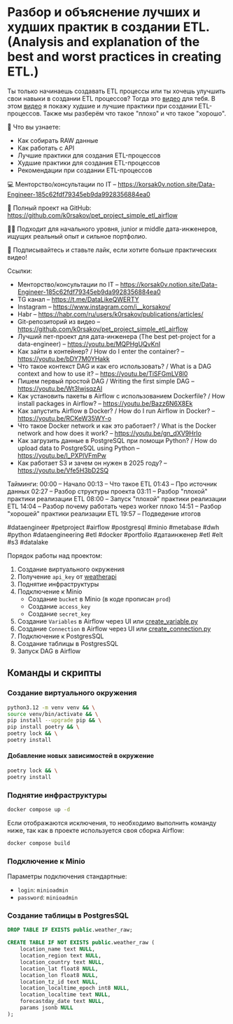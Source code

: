 # Разбор и объяснение лучших и худших практик в создании ETL. (Analysis and explanation of the best and worst practices in creating ETL.)

Ты только начинаешь создавать ETL процессы или ты хочешь улучшить свои навыки в создании ETL процессов? Тогда
это [видео](https://youtu.be/ZZp6W1KWRxM) для тебя. В этом [видео](https://youtu.be/ZZp6W1KWRxM) я покажу худшие и
лучшие практики при создании ETL-процессов. Также мы разберём что такое "плохо" и что такое "хорошо".

📌 Что вы узнаете:
- Как собирать RAW данные
- Как работать с API
- Лучшие практики для создания ETL-процессов
- Худшие практики для создания ETL-процессов
- Рекомендации при создании ETL-процессов

💻 Менторство/консультации по IT – https://korsak0v.notion.site/Data-Engineer-185c62fdf79345eb9da9928356884ea0

📂 Полный проект на GitHub: https://github.com/k0rsakov/pet_project_simple_etl_airflow

👨‍💻 Подходит для начального уровня, junior и middle дата-инженеров, ищущих реальный опыт и сильное портфолио.

🔔 Подписывайтесь и ставьте лайк, если хотите больше практических видео!

Ссылки:
- Менторство/консультации по IT – https://korsak0v.notion.site/Data-Engineer-185c62fdf79345eb9da9928356884ea0
- TG канал – https://t.me/DataLikeQWERTY
- Instagram – https://www.instagram.com/i__korsakov/
- Habr – https://habr.com/ru/users/k0rsakov/publications/articles/
- Git-репозиторий из видео – https://github.com/k0rsakov/pet_project_simple_etl_airflow
- Лучший пет-проект для дата-инженера (The best pet-project for a data-engineer) – https://youtu.be/MQPHgUQvKnI
- Как зайти в контейнер? / How do I enter the container? – https://youtu.be/bDY7M0YHakk
- Что такое контекст DAG и как его использовать? / What is a DAG context and how to use
it? – https://youtu.be/TiSFGmLV8l0
- Пишем первый простой DAG / Writing the first simple DAG – https://youtu.be/Wt3IwjsqzAI
- Как установить пакеты в Airflow с использованием Dockerfile? / How install packages in
Airflow? – https://youtu.be/Bazz6N6X8Ek
- Как запустить Airflow в Docker? / How do I run Airflow in Docker? – https://youtu.be/RCKeW35WY-o
- Что такое Docker network и как это работает? / What is the Docker network and how does it
work? – https://youtu.be/gn_dXV9HrIo
- Как загрузить данные в PostgreSQL при помощи Python? / How do upload data to PostgreSQL using
Python – https://youtu.be/I_PXPlVFmPw
- Как работает S3 и зачем он нужен в 2025 году? – https://youtu.be/Vfe5H3bD2SQ

Тайминги:
00:00 – Начало
00:13 – Что такое ETL
01:43 – Про источник данных
02:27 – Разбор структуры проекта
03:11 – Разбор "плохой" практики реализации ETL
08:00 – Запуск "плохой" практики реализации ETL
14:04 – Разбор почему работать через worker плохо
14:51 – Разбор "хорошей" практики реализации ETL
19:57 – Подведение итогов

#dataengineer #petproject #airflow #postgresql #minio #metabase #dwh #python #dataengineering #etl #docker #portfolio
#датаинженер #etl #elt #s3 #datalake

Порядок работы над проектом:

1) Создание виртуального окружения
2) Получение `api_key` от [weatherapi](https://www.weatherapi.com/)
3) Поднятие инфраструктуры
4) Подключение к Minio
    - Создание `bucket` в Minio (в коде прописан `prod`)
    - Создание `access_key`
    - Создание `secret_key`
5) Создание `Variables` в Airflow через UI или [create_variable.py](handles/create_variable.py)
6) Создание `Connection` в Airflow через UI или [create_connection.py](handles/create_connection.py)
7) Подключение к PostgresSQL
8) Создание таблицы в PostgresSQL
9) Запуск DAG в Airflow

## Команды и скрипты

### Создание виртуального окружения

```bash
python3.12 -m venv venv && \
source venv/bin/activate && \
pip install --upgrade pip && \
pip install poetry && \
poetry lock && \
poetry install
```

#### Добавление новых зависимостей в окружение

```bash
poetry lock && \
poetry install
```

### Поднятие инфраструктуры

```bash
docker compose up -d
```

Если отображаются исключения, то необходимо выполнить команду ниже, так как в проекте используется своя сборка Airflow:

```bash
docker compose build
```

### Подключение к Minio

Параметры подключения стандартные:

- `login`: `minioadmin`
- `password`: `minioadmin`

### Создание таблицы в PostgresSQL

```sql
DROP TABLE IF EXISTS public.weather_raw;

CREATE TABLE IF NOT EXISTS public.weather_raw (
	location_name text NULL,
	location_region text NULL,
	location_country text NULL,
	location_lat float8 NULL,
	location_lon float8 NULL,
	location_tz_id text NULL,
	location_localtime_epoch int8 NULL,
	location_localtime text NULL,
	forecastday_date text NULL,
	params jsonb NULL
);
```
